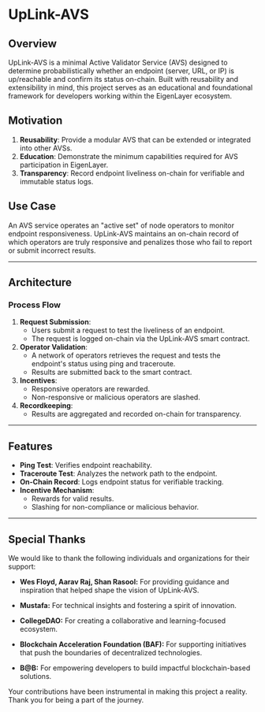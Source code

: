 # **UpLink-AVS**

## **Overview**
UpLink-AVS is a minimal Active Validator Service (AVS) designed to determine probabilistically whether an endpoint (server, URL, or IP) is up/reachable and confirm its status on-chain. Built with reusability and extensibility in mind, this project serves as an educational and foundational framework for developers working within the EigenLayer ecosystem.

## **Motivation**
1. **Reusability**: Provide a modular AVS that can be extended or integrated into other AVSs.
2. **Education**: Demonstrate the minimum capabilities required for AVS participation in EigenLayer.
3. **Transparency**: Record endpoint liveliness on-chain for verifiable and immutable status logs.

## **Use Case**
An AVS service operates an "active set" of node operators to monitor endpoint responsiveness. UpLink-AVS maintains an on-chain record of which operators are truly responsive and penalizes those who fail to report or submit incorrect results.

---

## **Architecture**
### **Process Flow**
1. **Request Submission**:
   - Users submit a request to test the liveliness of an endpoint.
   - The request is logged on-chain via the UpLink-AVS smart contract.
2. **Operator Validation**:
   - A network of operators retrieves the request and tests the endpoint's status using ping and traceroute.
   - Results are submitted back to the smart contract.
3. **Incentives**:
   - Responsive operators are rewarded.
   - Non-responsive or malicious operators are slashed.
4. **Recordkeeping**:
   - Results are aggregated and recorded on-chain for transparency.

---

## **Features**
- **Ping Test**: Verifies endpoint reachability.
- **Traceroute Test**: Analyzes the network path to the endpoint.
- **On-Chain Record**: Logs endpoint status for verifiable tracking.
- **Incentive Mechanism**:
  - Rewards for valid results.
  - Slashing for non-compliance or malicious behavior.

---

## **Special Thanks**
We would like to thank the following individuals and organizations for their support:

- **Wes Floyd, Aarav Raj, Shan Rasool:** For providing guidance and inspiration that helped shape the vision of UpLink-AVS.

- **Mustafa:** For technical insights and fostering a spirit of innovation.

- **CollegeDAO:** For creating a collaborative and learning-focused ecosystem.

- **Blockchain Acceleration Foundation (BAF):** For supporting initiatives that push the boundaries of decentralized technologies.

- **B@B:** For empowering developers to build impactful blockchain-based solutions.

Your contributions have been instrumental in making this project a reality. Thank you for being a part of the journey.
